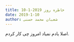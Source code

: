 ```yaml
---
title: خاطره روز 2019-1-10
date: 2019-1-10
author: شعبان محمد حسنی
---
```


اصلا یادم نمیاد امروز چی کار کردم.